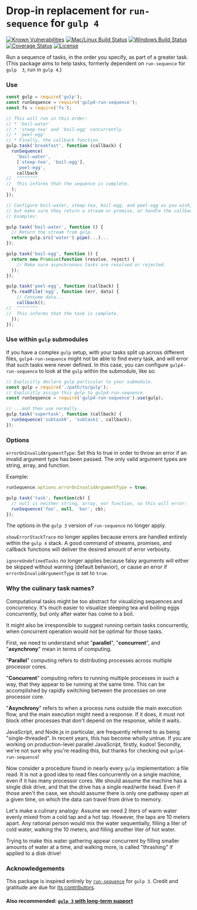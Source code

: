# Drop-in replacement for `run-sequence` for `gulp 4`

[![Known Vulnerabilities][snyk-image]][snyk-url]
[![Mac/Linux Build Status][travis-image]][travis-url]
[![Windows Build Status][appveyor-image]][appveyor-url]
[![Coverage Status][coveralls-image]][coveralls-url]
[![License][license-image]][license-url]

Run a sequence of tasks, in the order you specify, as part of a greater task. 
(This package aims to help tasks, formerly dependent on `run-sequence` for `gulp 
3`, run in `gulp 4`.)

### Use

```javascript
const gulp = require('gulp');
const runSequence = require('gulp4-run-sequence');
const fs = require('fs');

// This will run in this order:
// * 'boil-water'
// * 'steep-tea' and 'boil-egg' concurrently
// * 'peel-egg'
// * Finally, the callback function.
gulp.task('breakfast', function (callback) {
  runSequence(
    'boil-water',
    ['steep-tea', 'boil-egg'],
    'peel-egg',
    callback
//  ^^^^^^^^
//  This informs that the sequence is complete.
  );
});

// Configure boil-water, steep-tea, boil-egg, and peel-egg as you wish,
// but make sure they return a stream or promise, or handle the callback.
// Examples:

gulp.task('boil-water', function () {
  // Return the stream from gulp.
  return gulp.src('water').pipe(...)...
});

gulp.task('boil-egg', function () {
  return new Promise(function (resolve, reject) {
    // Make sure asynchronous tasks are resolved or rejected.
  });
});

gulp.task('peel-egg', function (callback) {
  fs.readFile('egg', function (err, data) {
    // Consume data...
    callback();
//  ^^^^^^^^
//  This informs that the task is complete.
  });
});
```

### Use within `gulp` submodules

If you have a complex `gulp` setup, with your tasks split up across different 
files, `gulp4-run-sequence` might not be able to find every task, and will error 
that such tasks were never defined. In this case, you can configure 
`gulp4-run-sequence` to look at the `gulp` within the submodule, like so:

```javascript
// Explicitly declare gulp particular to your submodule.
const gulp = require('./path/to/gulp');
// Explicitly assign this gulp to gulp4-run-sequence.
const runSequence = require('gulp4-run-sequence').use(gulp);

// ...and then use normally.
gulp.task('supertask', function (callback) {
  runSequence('subtask0', 'subtask1', callback);
});
```

### Options

`errorOnInvalidArgumentType`: Set this to true in order to throw an error if an 
invalid argument type has been passed. The only valid argument types are string, 
array, and function.

Example:

```javascript
runSequence.options.errorOnInvalidArgumentType = true;

gulp.task('task', function(cb) {
  // null is neither string, array, nor function, so this will error:
  runSequence('foo', null, 'bar', cb);
});
```

The options in the `gulp 3` version of `run-sequence` no longer apply. 

`showErrorStackTrace` no longer applies because errors are handled entirely 
within the `gulp 4` stack. A good command of streams, promises, and callback 
functions will deliver the desired amount of error verbosity.

`ignoreUndefinedTasks` no longer applies because falsy arguments will either be 
skipped without warning (default behavior), or cause an error if 
`errorOnInvalidArgumentType` is set to `true`. 

### Why the culinary task names?

Computational tasks might be too abstract for visualizing sequences and 
concurrency. It's much easier to visualize steeping tea and boiling eggs 
concurrently, but only after water has come to a boil.

It might also be irresponsible to suggest running certain tasks concurrently, 
when concurrent operation would not be optimal for those tasks.

First, we need to understand what "__parallel__", "__concurrent__", and 
"__asynchrony__" mean in terms of computing.

"__Parallel__" computing refers to distributing processes across multiple 
processor cores.

"__Concurrent__" computing refers to running multiple processes in such a way, 
that they appear to be running at the same time. This can be accomplished by 
rapidly switching between the processes on one processor core.

"__Asynchrony__" refers to when a process runs outside the main execution flow, 
and the main execution might need a response. If it does, it must not block 
other processes that don't depend on the response, while it waits.

JavaScript, and Node.js in particular, are frequently referred to as being 
"single-threaded". In recent years, this has become wholly untrue. If you are 
working on production-level parallel JavaScript, firstly, kudos! Secondly, we're 
not sure why you're reading this, but thanks for checking out 
`gulp4-run-sequence`!

Now consider a procedure found in nearly every `gulp` implementation: a file 
read. It is not a good idea to read files concurrently on a single machine, even 
if it has many processor cores. We should assume the machine has a single disk 
drive, and that the drive has a single read/write head. Even if those aren't the 
case, we should assume there is only one pathway open at a given time, on which 
the data can travel from drive to memory.

Let's make a culinary analogy: Assume we need 2 liters of warm water evenly 
mixed from a cold tap and a hot tap. However, the taps are 10 meters apart. Any 
rational person would mix the water sequentially, filling a liter of cold water, 
walking the 10 meters, and filling another liter of hot water.

Trying to make this water gathering appear concurrent by filling smaller 
amounts of water at a time, and walking more, is called "thrashing" if applied 
to a disk drive!

### Acknowledgements

This package is inspired entirely by 
[`run-sequence`](https://github.com/OverZealous/run-sequence) for `gulp 3`. 
Credit and gratitude are due for 
[its contributors](https://github.com/OverZealous/run-sequence/graphs/contributors). 

#### Also recommended: [`gulp 3` with long-term support](https://github.com/electric-eloquence/gulp)

[snyk-image]: https://snyk.io/test/github/electric-eloquence/gulp4-run-sequence/master/badge.svg
[snyk-url]: https://snyk.io/test/github/electric-eloquence/gulp4-run-sequence/master

[travis-image]: https://img.shields.io/travis/electric-eloquence/gulp4-run-sequence/master.svg?label=mac%20%26%20linux
[travis-url]: https://travis-ci.org/electric-eloquence/gulp4-run-sequence

[appveyor-image]: https://img.shields.io/appveyor/ci/e2tha-e/gulp4-run-sequence/master.svg?label=windows
[appveyor-url]: https://ci.appveyor.com/project/e2tha-e/gulp4-run-sequence

[coveralls-image]: https://img.shields.io/coveralls/electric-eloquence/gulp4-run-sequence/master.svg
[coveralls-url]: https://coveralls.io/r/electric-eloquence/gulp4-run-sequence

[license-image]: https://img.shields.io/github/license/electric-eloquence/gulp4-run-sequence.svg
[license-url]: https://raw.githubusercontent.com/electric-eloquence/gulp4-run-sequence/master/LICENSE
